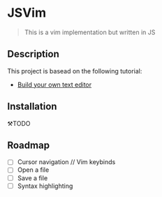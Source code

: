 # JSVim

> This is a vim implementation but written in JS

## Description

This project is basead on the following tutorial:

- [Build your own text editor](https://viewsourcecode.org/snaptoken/kilo/index.html)

## Installation

⚒️TODO

## Roadmap

- [ ] Cursor navigation // Vim keybinds
- [ ] Open a file
- [ ] Save a file
- [ ] Syntax highlighting